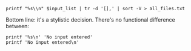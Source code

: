 

```
printf "%s\\n" $input_list | tr -d '[],' | sort -V > all_files.txt

```

Bottom line: it's a stylistic decision. There's no functional difference between:
```
printf '%s\n' 'No input entered'
printf 'No input entered\n'

```